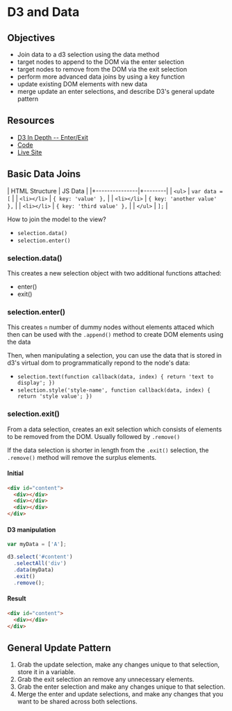 # D3 and Data

## Objectives

- Join data to a d3 selection using the data method
- target nodes to append to the DOM via the enter selection
- target nodes to remove from the DOM via the exit selection
- perform more advanced data joins by using a key function
- update existing DOM elements with new data
- merge update an enter selections, and describe D3's general update pattern

## Resources

- [D3 In Depth -- Enter/Exit](http://d3indepth.com/enterexit/)
- [Code](https://bl.ocks.org/mmmaaatttttt/17616c80b7ecaaca5316f0218c19897a)
- [Live Site](http://bl.ocks.org/mmmaaatttttt/raw/17616c80b7ecaaca5316f0218c19897a/)

## Basic Data Joins

| HTML Structure | JS Data |
|+---------------|+--------|
| `<ul>`         | `var data = [` |
| `<li></li>`    | `{ key: 'value' },` |
| `<li></li>`    | `{ key: 'another value' },` |
| `<li></li>`    | `{ key: 'third value' },` |
| `</ul>`        | `];` |

How to join the model to the view?

- `selection.data()`
- `selection.enter()`

### selection.data()

This creates a new selection object with two additional functions attached:

- enter()
- exit()

### selection.enter()

This creates `n` number of dummy nodes without elements attaced which then can be used with the `.append()` method to create DOM elements using the data

Then, when manipulating a selection, you can use the data that is stored in d3's virtual dom to programmatically repond to the node's data:

- `selection.text(function callback(data, index) { return 'text to display'; })`
- `selection.style('style-name', function callback(data, index) { return 'style value'; })`

### selection.exit()

From a data selection, creates an exit selection which consists of elements to be removed from the DOM.  Usually followed by `.remove()`

If the data selection is shorter in length from the `.exit()` selection, the `.remove()` method will remove the surplus elements.

#### Initial

```html
<div id="content">
  <div></div>
  <div></div>
  <div></div>
</div>
```

#### D3 manipulation

```js
var myData = ['A'];

d3.select('#content')
  .selectAll('div')
  .data(myData)
  .exit()
  .remove();
```

#### Result

```html
<div id="content">
  <div></div>
</div>
```

## General Update Pattern

1. Grab the update selection, make any changes unique to that selection, store it in a variable.
2. Grab the exit selection an remove any unnecessary elements.
3. Grab the enter selection and make any changes unique to that selection.
4. Merge the enter and update selections, and make any changes that you want to be shared across both selections.